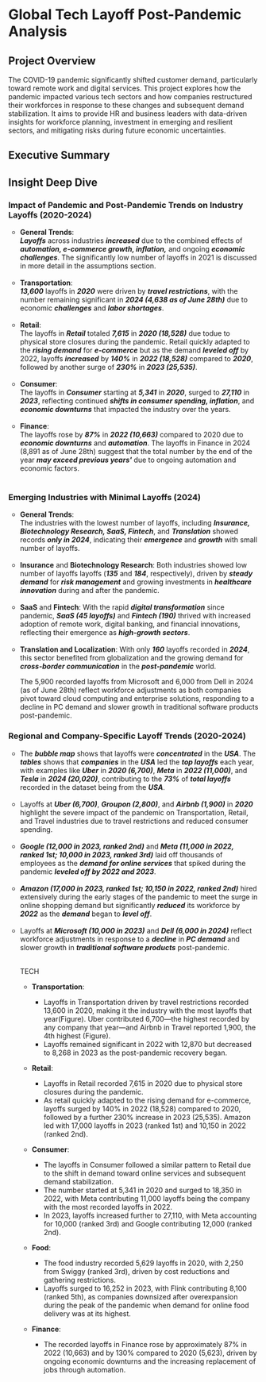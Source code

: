 # Global Tech Layoff Post-Pandemic Analysis

## Project Overview
The COVID-19 pandemic significantly shifted customer demand, particularly toward remote work and digital services. This project explores how the pandemic impacted various tech sectors and how companies restructured their workforces in response to these changes and subsequent demand stabilization. It aims to provide HR and business leaders with data-driven insights for workforce planning, investment in emerging and resilient sectors, and mitigating risks during future economic uncertainties.

## Executive Summary

## Insight Deep Dive

### Impact of Pandemic and Post-Pandemic Trends on Industry Layoffs (2020-2024)
<ul style="list-style-type: circle; font-weight: light;">
<li>
  <strong>General Trends</strong>: <br/>
  <em><strong>Layoffs</em></strong> across industries <em><strong>increased</em></strong> due to the combined effects of <em><strong>automation, e-commerce growth, inflation,</em></strong> and ongoing <em>      <strong>economic challenges</em></strong>. The significantly low number of layoffs in 2021 is discussed in more detail in the assumptions section.
      </li>
  <br/>
    
  <li>
  <strong>Transportation</strong>: <br/>
  <em><strong>13,600</em></strong> layoffs in <em><strong>2020</em></strong> were driven by <em><strong>travel restrictions</em></strong>, with the number remaining significant in <em><strong>2024 (4,638 as of June 28th)</em></strong>  due to economic <em><strong>challenges</em></strong> and <em><strong>labor shortages</em></strong>.
  </li>
  <br/>
  
  <li>
  <strong>Retail</strong>: <br/>
  The layoffs in <em><strong>Retail</em></strong> totaled <em><strong>7,615</em></strong> in <em><strong>2020 (18,528)</em></strong> due todue to physical store closures during the pandemic. Retail quickly adapted to the <em><strong>rising demand</em></strong> for <em><strong>e-commerce</em></strong> but as the demand <em><strong>leveled off</em></strong> by 2022, layoffs <em><strong>increased</em></strong> by <em><strong>140%</em></strong> in <em><strong>2022 (18,528)</em></strong> compared to <em><strong>2020</em></strong>, followed by another surge of <em><strong>230%</em></strong> in <em><strong>2023 (25,535)</em></strong>.

  </li>
  <br/>
  
  <li>
  <strong>Consumer</strong>: <br/>
  The layoffs in <em><strong>Consumer</em></strong> starting at <em><strong>5,341</em></strong> in <em><strong>2020</em></strong>, surged to <em><strong>27,110</em></strong> in <em><strong>2023</em></strong>, reflecting continued <em><strong>shifts in consumer spending, inflation</em></strong>, and <em><strong>economic downturns</em></strong> that impacted the industry over the years.
  </li>
  <br/>  
  
  <li>
  <strong>Finance</strong>: <br/>
  The layoffs rose by <em><strong>87%</em></strong> in <em><strong>2022 (10,663)</em></strong> compared to 2020 due to <em><strong>economic downturns</em></strong> and <em><strong>automation</em></strong>. The layoffs in </em></strong>Finance</em></strong> in </em></strong>2024 (8,891 as of June 28th)</em></strong> suggest that the total number by the end of the year <em><strong>may exceed previous years'</em></strong> due to ongoing automation and economic factors.
  </li>
  <br/>

  </ul>


### Emerging Industries with Minimal Layoffs (2024)
<ul style="list-style-type: circle; font-weight: light;">
 <li>
  <strong>General Trends</strong>: <br/>
   The industries with the lowest number of layoffs, including <em><strong>Insurance, Biotechnology Research, SaaS, Fintech</em></strong>, and <em><strong>Translation</em></strong> showed records <em><strong>only in 2024</em></strong>, indicating their <em><strong>emergence</em></strong> and <em><strong>growth</em></strong> with small number of layoffs.
  </li>
  <br/>
  
  <li>
  <strong>Insurance</strong> and <strong>Biotechnology Research</strong>: Both industries showed low number of layoffs layoffs (<em><strong>135</em></strong> and <em><strong>184</em></strong>, respectively), driven by <em><strong>steady demand</em></strong> for <em><strong>risk management</em></strong> and growing investments in <em><strong>healthcare innovation</em></strong> during and after the pandemic.
    </li>
  <br/>

  <li>
<strong>SaaS</strong> and <strong>Fintech</strong>: With the rapid <em><strong>digital transformation</em></strong> since pandemic, <em><strong>SaaS (45 layoffs)</em></strong> and <em><strong>Fintech (190)</em></strong> thrived with increased adoption of remote work, digital banking, and financial innovations, reflecting their emergence as <em><strong>high-growth sectors</em></strong>.
    </li>
  <br/>

  <li>
<strong>Translation and Localization</strong>: With only <em><strong>160</em></strong> layoffs recorded in <em><strong>2024</em></strong>, this sector benefited from globalization and the growing demand for <em><strong>cross-border communication</em></strong> in the <em><strong>post-pandemic</em></strong> world.
    </li>

  The 5,900 recorded layoffs from Microsoft and 6,000 from Dell in 2024 (as of June 28th) reflect workforce adjustments as both companies pivot toward cloud computing and enterprise solutions, responding to a decline in PC demand and slower growth in traditional software products post-pandemic.
  <br/>
  </ul>

### Regional and Company-Specific Layoff Trends (2020-2024)
<ul style="list-style-type: circle; font-weight: light;">
  
<li>
The <em><strong>bubble map</em></strong> shows that layoffs were <em><strong>concentrated</em></strong> in the <em><strong>USA</em></strong>. The <em><strong>tables</em></strong> shows that <em><strong>companies</em></strong> in the <em><strong>USA</em></strong> led the <em><strong>top layoffs</em></strong> each year, with examples like <em><strong>Uber</em></strong> in <em><strong>2020 (6,700)</em></strong>, <em><strong>Meta</em></strong> in <em><strong>2022 (11,000)</em></strong>, and <em><strong>Tesla</em></strong> in <em><strong>2024 (20,020)</em></strong>, contributing to the <em><strong>73%</em></strong> of <em><strong>total layoffs</em></strong> recorded in the dataset being from the <em><strong>USA</em></strong>.
</li>
<br/>

<li>
Layoffs at <em><strong>Uber (6,700)</em></strong>, <em><strong>Groupon (2,800)</em></strong>, and <em><strong>Airbnb (1,900)</em></strong> in <em><strong>2020</em></strong> highlight the severe impact of the pandemic on Transportation, Retail, and Travel industries due to travel restrictions and reduced consumer spending.
</li>
<br/>

<li>
<em><strong>Google (12,000 in 2023, ranked 2nd)</em></strong> and <em><strong>Meta (11,000 in 2022, ranked 1st; 10,000 in 2023, ranked 3rd)</em></strong> laid off thousands of employees as the <em><strong>demand for online services</em></strong> that spiked during the pandemic <em><strong>leveled off by 2022 and 2023</em></strong>.
</li>
<br/>

<li>
<em><strong>Amazon (17,000 in 2023, ranked 1st; 10,150 in 2022, ranked 2nd)</em></strong> hired extensively during the early stages of the pandemic to meet the surge in online shopping demand but significantly <em><strong>reduced</em></strong> its workforce by <em><strong>2022</em></strong> as the <em><strong>demand</em></strong> began to <em><strong>level off</em></strong>.
</li>
<br/>

<li>
Layoffs at <em><strong>Microsoft (10,000 in 2023)</em></strong> and <em><strong>Dell (6,000 in 2024)</em></strong> reflect workforce adjustments in response to a <em><strong>decline</em></strong> in <em><strong>PC demand</em></strong> and slower growth in <em><strong>traditional software products</em></strong> post-pandemic.
</li>
<br/>



  TECH

* <strong>Transportation</strong>:
  - Layoffs in Transportation driven by travel restrictions recorded 13,600 in 2020, making it the industry with the most layoffs that year(Figure). Uber contributed 6,700—the highest recorded by any company that year—and Airbnb in Travel reported 1,900, the 4th highest (Figure).
  - Layoffs remained significant in 2022 with 12,870 but decreased to 8,268 in 2023 as the post-pandemic recovery began.
  
* <strong>Retail</strong>:
   - Layoffs in Retail recorded 7,615 in 2020 due to physical store closures during the pandemic. 
   - As retail quickly adapted to the rising demand for e-commerce, layoffs surged by 140% in 2022 (18,528) compared to 2020, followed by a further 230% increase in 2023 (25,535). Amazon led with 17,000 layoffs in 2023 (ranked 1st) and 10,150 in 2022 (ranked 2nd).

* <strong>Consumer</strong>:
  - The layoffs in Consumer followed a similar pattern to Retail due to the shift in demand toward online services and subsequent demand stabilization. 
  - The number started at 5,341 in 2020 and surged to 18,350 in 2022, with Meta contributing 11,000 layoffs being the company with the most recorded layoffs in 2022.
  - In 2023, layoffs increased further to 27,110, with Meta accounting for 10,000 (ranked 3rd) and Google contributing 12,000 (ranked 2nd).  

* <strong>Food</strong>:
  - The food industry recorded 5,629 layoffs in 2020, with 2,250 from Swiggy (ranked 3rd), driven by cost reductions and gathering restrictions.
  - Layoffs surged to 16,252 in 2023, with Flink contributing 8,100 (ranked 5th), as companies downsized after overexpansion during the peak of the pandemic when demand for online food delivery was at its highest.

* <strong>Finance</strong>:
  - The recorded layoffs in Finance rose by approximately 87% in 2022 (10,663) and by 130% compared to 2020 (5,623), driven by ongoing economic downturns and the increasing replacement of jobs through automation.
